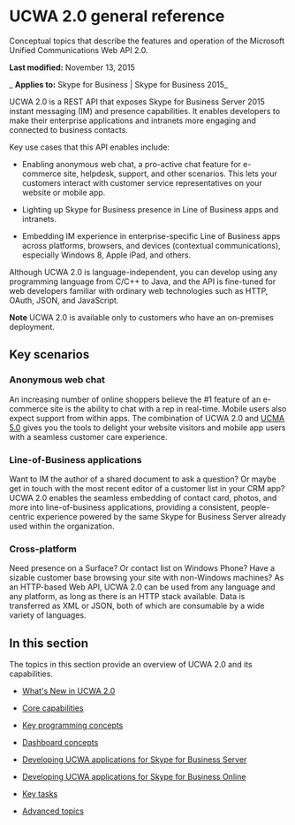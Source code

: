 
# UCWA 2.0 general reference
Conceptual topics that describe the features and operation of the Microsoft Unified Communications Web API 2.0.

 **Last modified:** November 13, 2015

 _ **Applies to:** Skype for Business | Skype for Business 2015_

UCWA 2.0 is a REST API that exposes Skype for Business Server 2015 instant messaging (IM) and presence capabilities. It enables developers to make their enterprise applications and intranets more engaging and connected to business contacts.

Key use cases that this API enables include:

- Enabling anonymous web chat, a pro-active chat feature for e-commerce site, helpdesk, support, and other scenarios. This lets your customers interact with customer service representatives on your website or mobile app.
    
- Lighting up Skype for Business presence in Line of Business apps and intranets.
    
- Embedding IM experience in enterprise-specific Line of Business apps across platforms, browsers, and devices (contextual communications), especially Windows 8, Apple iPad, and others.
    
Although UCWA 2.0 is language-independent, you can develop using any programming language from C/C++ to Java, and the API is fine-tuned for web developers familiar with ordinary web technologies such as HTTP, OAuth, JSON, and JavaScript.

 **Note**  UCWA 2.0 is available only to customers who have an on-premises deployment.


## Key scenarios


### Anonymous web chat

An increasing number of online shoppers believe the #1 feature of an e-commerce site is the ability to chat with a rep in real-time. Mobile users also expect support from within apps. The combination of UCWA 2.0 and [UCMA 5.0](http://go.microsoft.com/fwlink/?LinkId=534806) gives you the tools to delight your website visitors and mobile app users with a seamless customer care experience.


### Line-of-Business applications

Want to IM the author of a shared document to ask a question? Or maybe get in touch with the most recent editor of a customer list in your CRM app? UCWA 2.0 enables the seamless embedding of contact card, photos, and more into line-of-business applications, providing a consistent, people-centric experience powered by the same Skype for Business Server already used within the organization.


### Cross-platform

Need presence on a Surface? Or contact list on Windows Phone? Have a sizable customer base browsing your site with non-Windows machines? As an HTTP-based Web API, UCWA 2.0 can be used from any language and any platform, as long as there is an HTTP stack available. Data is transferred as XML or JSON, both of which are consumable by a wide variety of languages.


## In this section

The topics in this section provide an overview of UCWA 2.0 and its capabilities.


- [What's New in UCWA 2.0](WhatsNewInUCWA2_0.md)
    
- [Core capabilities](CoreCapabilities.md)
    
- [Key programming concepts](KeyProgrammingConcepts.md)
    
- [Dashboard concepts](DashboardConcepts.md)
    
- [Developing UCWA applications for Skype for Business Server](DevelopingUCWAApplicationsForSkypeForBusinessServer.md)
    
- [Developing UCWA applications for Skype for Business Online](DevelopingUCWAApplicationsForSfBOnline.md)
    
- [Key tasks](KeyTasks.md)
    
- [Advanced topics](AdvancedTopics.md)
    
